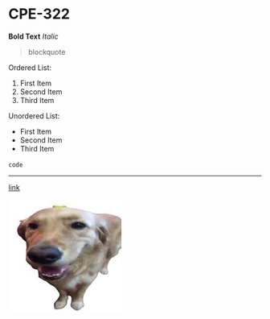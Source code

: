 # CPE-322

**Bold Text**
*Italic*

> blockquote

Ordered List:
1. First Item
2. Second Item
3. Third Item

Unordered List:
- First Item
- Second Item
- Third Item

`code`

---

[link](https://sites.google.com/view/ece322/home)

![image](img/butter_dawg.jpg)
